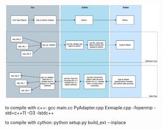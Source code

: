 <img src="https://github.com/c3joshzhang/cpp_cython_python/blob/master/diagram.png" alt="drawing" width="500"/>

to compile with c++: 
	gcc main.cc PyAdapter.cpp Exmaple.cpp -fopenmp -std=c++11 -O3 -lstdc++

to compile with cython: 
	python setup.py build_ext --inplace

